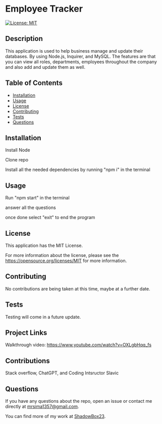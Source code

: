 # Employee Tracker
  [![License: MIT](https://img.shields.io/badge/License-MIT-yellow.svg)](https://opensource.org/licenses/MIT)
  ## Description
  This application is used to help business manage and update their databases. By using Node.js, Inquirer, and MySQL. The features are that you can view all roles, departments, employees throughout the company and also add and update them as well.
  ## Table of Contents
  * [Installation](#installation)
  * [Usage](#usage)
  * [License](#license)
  * [Contributing](#contributing)
  * [Tests](#tests)
  * [Questions](#questions)
  
  ## Installation
  Install Node 
  
  Clone repo 
  
  Install all the needed dependencies by running "npm i" in the terminal 

  ## Usage
  Run "npm start" in the terminal 
  
  answer all the questions 
  
  once done select "exit" to end the program

  ## License
  This application has the MIT License.

  For more information about the license, please see the https://opensource.org/licenses/MIT for more information.

  ## Contributing
  No contributions are being taken at this time, maybe at a further date.

  ## Tests
  Testing will come in a future update.

  ## Project Links
  Walkthrough video: https://www.youtube.com/watch?v=OXLgbHqq_fs

  ## Contributions
  Stack overflow, ChatGPT, and Coding Intsructor Slavic

  ## Questions
  If you have any questions about the repo, open an issue or contact me directly at mrsima1357@gmail.com.
  
  You can find more of my work at [ShadowBox23](https://github.com/ShadowBox23).


